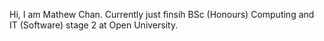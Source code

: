 Hi, I am Mathew Chan.
Currently just finsih BSc (Honours) Computing and IT (Software) stage 2 at Open University.

<!---
HHMathewCHan/HHMathewCHan is a ✨ special ✨ repository because its `README.md` (this file) appears on your GitHub profile.
You can click the Preview link to take a look at your changes.
--->
